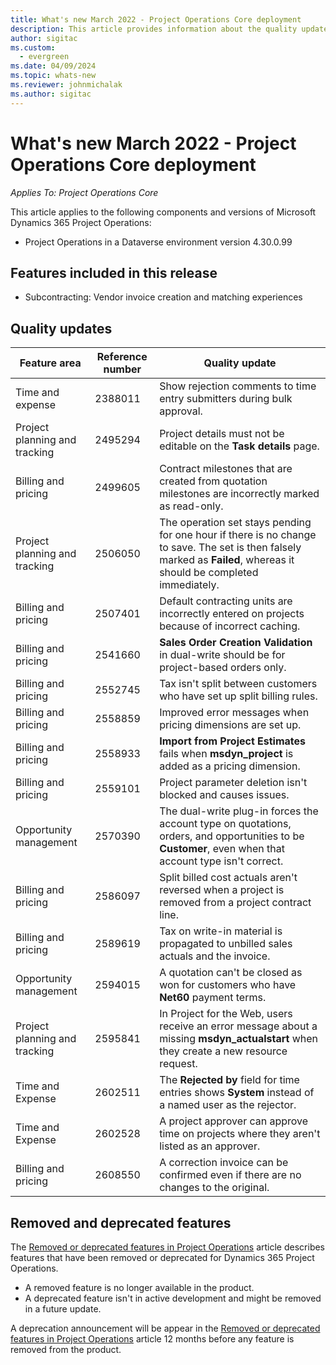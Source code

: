 ```yaml
---
title: What's new March 2022 - Project Operations Core deployment
description: This article provides information about the quality updates that are available in the March 2022 release of Project Operations Core deployment.
author: sigitac
ms.custom:
  - evergreen
ms.date: 04/09/2024
ms.topic: whats-new
ms.reviewer: johnmichalak
ms.author: sigitac
---
```


# What's new March 2022 - Project Operations Core deployment

_Applies To: Project Operations Core_

This article applies to the following components and versions of Microsoft Dynamics 365 Project Operations:

- Project Operations in a Dataverse environment version 4.30.0.99

## Features included in this release

- Subcontracting: Vendor invoice creation and matching experiences

## Quality updates

| Feature area | Reference number | Quality update |
| --- | --- | --- |
| Time and expense | 2388011 | Show rejection comments to time entry submitters during bulk approval. |
| Project planning and tracking | 2495294 | Project details must not be editable on the **Task details** page. |
| Billing and pricing | 2499605 | Contract milestones that are created from quotation milestones are incorrectly marked as read-only. |
| Project planning and tracking | 2506050 | The operation set stays pending for one hour if there is no change to save. The set is then falsely marked as **Failed**, whereas it should be completed immediately. |
| Billing and pricing | 2507401 | Default contracting units are incorrectly entered on projects because of incorrect caching. |
| Billing and pricing | 2541660 | **Sales Order Creation Validation** in dual-write should be for project-based orders only. |
| Billing and pricing | 2552745 | Tax isn't split between customers who have set up split billing rules. |
| Billing and pricing | 2558859 | Improved error messages when pricing dimensions are set up. |
| Billing and pricing | 2558933 | **Import from Project Estimates** fails when **msdyn\_project** is added as a pricing dimension. |
| Billing and pricing | 2559101 | Project parameter deletion isn't blocked and causes issues. |
| Opportunity management | 2570390 | The dual-write plug-in forces the account type on quotations, orders, and opportunities to be **Customer**, even when that account type isn't correct. |
| Billing and pricing | 2586097 | Split billed cost actuals aren't reversed when a project is removed from a project contract line. |
| Billing and pricing | 2589619 | Tax on write-in material is propagated to unbilled sales actuals and the invoice. |
| Opportunity management | 2594015 | A quotation can't be closed as won for customers who have **Net60** payment terms. |
| Project planning and tracking | 2595841 | In Project for the Web, users receive an error message about a missing **msdyn\_actualstart** when they create a new resource request. |
| Time and Expense | 2602511 | The **Rejected by** field for time entries shows **System** instead of a named user as the rejector. |
| Time and Expense | 2602528 | A project approver can approve time on projects where they aren't listed as an approver. |
| Billing and pricing | 2608550 | A correction invoice can be confirmed even if there are no changes to the original. |

## Removed and deprecated features

The [Removed or deprecated features in Project Operations](../../whats-new/removed-depreciated-features-project.md) article describes features that have been removed or deprecated for Dynamics 365 Project Operations.

- A removed feature is no longer available in the product.
- A deprecated feature isn't in active development and might be removed in a future update.

A deprecation announcement will be appear in the [Removed or deprecated features in Project Operations](../../whats-new/removed-depreciated-features-project.md) article 12 months before any feature is removed from the product.
